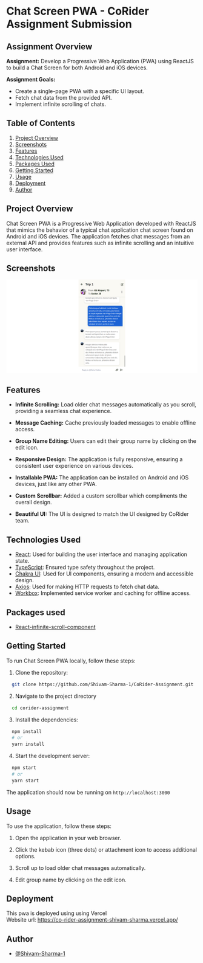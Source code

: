 # Chat Screen PWA - CoRider Assignment Submission

## Assignment Overview

**Assignment:** Develop a Progressive Web Application (PWA) using ReactJS to build a Chat Screen for both Android and iOS devices.

**Assignment Goals:**

-   Create a single-page PWA with a specific UI layout.
-   Fetch chat data from the provided API.
-   Implement infinite scrolling of chats.

## Table of Contents

1. [Project Overview](#project-overview)
2. [Screenshots](#screenshots)
3. [Features](#features)
4. [Technologies Used](#technologies-used)
5. [Packages Used](#packages-used)
6. [Getting Started](#getting-started)
7. [Usage](#usage)
8. [Deployment](#deployment)
9. [Author](#author)

## Project Overview

Chat Screen PWA is a Progressive Web Application developed with ReactJS that mimics the behavior of a typical chat application chat screen found on Android and iOS devices. The application fetches chat messages from an external API and provides features such as infinite scrolling and an intuitive user interface.

## Screenshots

![App Screenshot1](public/readme_assets/screenshot.png)

## Features

-   **Infinite Scrolling:** Load older chat messages automatically as you scroll, providing a seamless chat experience.

-   **Message Caching:** Cache previously loaded messages to enable offline access.

-   **Group Name Editing:** Users can edit their group name by clicking on the edit icon.

-   **Responsive Design:** The application is fully responsive, ensuring a consistent user experience on various devices.

-   **Installable PWA:** The application can be installed on Android and iOS devices, just like any other PWA.

-   **Custom Scrollbar:** Added a custom scrollbar which compliments the overall design.

-   **Beautiful UI:** The UI is designed to match the UI designed by CoRider team.

## Technologies Used

-   [React](https://react.dev/): Used for building the user interface and managing application state.
-   [TypeScript](https://www.typescriptlang.org/): Ensured type safety throughout the project.
-   [Chakra UI](https://chakra-ui.com/): Used for UI components, ensuring a modern and accessible design.
-   [Axios](https://axios-http.com/): Used for making HTTP requests to fetch chat data.
-   [Workbox](https://developers.google.com/web/tools/workbox): Implemented service worker and caching for offline access.

## Packages used

-   [React-infinite-scroll-component](https://www.npmjs.com/package/react-infinite-scroll-component)

## Getting Started

To run Chat Screen PWA locally, follow these steps:

1. Clone the repository:

```bash
  git clone https://github.com/Shivam-Sharma-1/CoRider-Assignment.git
```

2. Navigate to the project directory

```bash
  cd corider-assignment
```

3. Install the dependencies:

```bash
  npm install
  # or
  yarn install
```

4. Start the development server:

```bash
  npm start
  # or
  yarn start
```

The application should now be running on `http://localhost:3000`

## Usage

To use the application, follow these steps:

1. Open the application in your web browser.

2. Click the kebab icon (three dots) or attachment icon to access additional options.

3. Scroll up to load older chat messages automatically.

4. Edit group name by clicking on the edit icon.

## Deployment

This pwa is deployed using using Vercel  
Website url: https://co-rider-assignment-shivam-sharma.vercel.app/

## Author

-   [@Shivam-Sharma-1](https://github.com/Shivam-Sharma-1)
